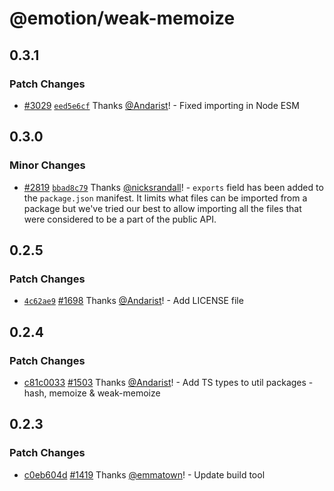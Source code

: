 # @emotion/weak-memoize

## 0.3.1

### Patch Changes

- [#3029](https://github.com/emotion-js/emotion/pull/3029) [`eed5e6cf`](https://github.com/emotion-js/emotion/commit/eed5e6cf00f94f3011b93825ccce43cb2270c247) Thanks [@Andarist](https://github.com/Andarist)! - Fixed importing in Node ESM

## 0.3.0

### Minor Changes

- [#2819](https://github.com/emotion-js/emotion/pull/2819) [`bbad8c79`](https://github.com/emotion-js/emotion/commit/bbad8c79937f8dfd5d93bf485c1e9ec44124d228) Thanks [@nicksrandall](https://github.com/nicksrandall)! - `exports` field has been added to the `package.json` manifest. It limits what files can be imported from a package but we've tried our best to allow importing all the files that were considered to be a part of the public API.

## 0.2.5

### Patch Changes

- [`4c62ae9`](https://github.com/emotion-js/emotion/commit/4c62ae9447959d438928e1a26f76f1487983c968) [#1698](https://github.com/emotion-js/emotion/pull/1698) Thanks [@Andarist](https://github.com/Andarist)! - Add LICENSE file

## 0.2.4

### Patch Changes

- [c81c0033](https://github.com/emotion-js/emotion/commit/c81c0033c490210077da0e9c3f9fa1a22fcd9c96) [#1503](https://github.com/emotion-js/emotion/pull/1503) Thanks [@Andarist](https://github.com/Andarist)! - Add TS types to util packages - hash, memoize & weak-memoize

## 0.2.3

### Patch Changes

- [c0eb604d](https://github.com/emotion-js/emotion/commit/c0eb604d) [#1419](https://github.com/emotion-js/emotion/pull/1419) Thanks [@emmatown](https://github.com/emmatown)! - Update build tool
